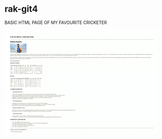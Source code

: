# rak-git4
BASIC HTML PAGE OF MY FAVOURITE CRICKETER


![image alt](https://github.com/rakeshtadi/rak-git4/blob/f820cb74711c587f4ae03b6680e177cd320a4b07/html%20screenshot.jpg.jpg)
